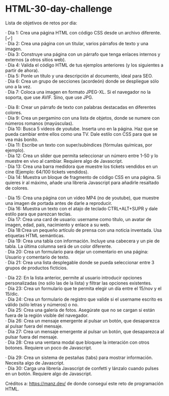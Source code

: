 ﻿# HTML-30-day-challenge

Lista de objetivos de retos por dia:

· Día 1: Crea una página HTML con código CSS desde un archivo diferente. [✓]<br/>
· Día 2: Crea una página con un titular, varios párrafos de texto y una imagen. <br/>
· Día 3: Construye una página con un párrafo que tenga enlaces internos y externos (a otros sitios web). <br/>
· Día 4: Valida el código HTML de tus ejemplos anteriores (y los siguientes a partir de ahora). <br/>
· Día 5: Ponle un título y una descripción al documento, ideal para SEO. <br/>
· Día 6: Crea un grupo de secciones (acordeón) donde se despliegue sólo uno a la vez. <br/>
· Día 7: Coloca una imagen en formato JPEG-XL. Si el navegador no la soporta, que use AVIF. Sino, que use JPG. <br/>

· Día 8: Crear un párrafo de texto con palabras destacadas en diferentes colores. <br/>
· Día 9: Crea un pergamino con una lista de objetos, donde se numere con números romanos (mayúsculas). <br/>
· Día 10: Busca 5 videos de youtube. Inserta uno en la página. Haz que se pueda cambiar entre ellos como una TV. Dale estilo con CSS para que se vea más bonito. <br/>
· Día 11: Escribe un texto con super/subíndices (fórmulas químicas, por ejemplo). <br/>
· Día 12: Crea un slider que permita seleccionar un número entre 1-50 y lo muestre en vivo al cambiar. Requiere algo de Javascript. <br/>
· Día 13: Crea una barra medidora que muestre los tickets vendidos en un cine (Ejemplo: 64/100 tickets vendidos). <br/>
· Día 14: Muestra un bloque de fragmento de código CSS en una página. Si quieres ir al máximo, añade una librería Javascript para añadirle resaltado de colores. <br/>

· Día 15: Crea una página con un video MP4 (no de youtube), que muestre una imagen de portada antes de darle a reproducir. <br/>
· Día 16: Muestra un texto con el atajo de teclado CTRL+ALT+SUPR y dale estilo para que parezcan teclas. <br/>
· Día 17: Crea una card de usuario: username como título, un avatar de imagen, edad, país, nacimiento y enlace a su web. <br/>
· Día 18:Crea un pequeño artículo de prensa con una noticia inventada. Usa etiquetas HTML semánticas. <br/>
· Día 19: Crea una tabla con información. Incluye una cabecera y un pie de tabla. La última columna será de un color diferente. <br/>
· Día 20: Crea un formulario para dejar un comentario en una página: Usuario y comentario de texto. <br/>
· Día 21: Crea una lista desplegable donde se pueda seleccionar entre 3 grupos de productos ficticios. <br/>

· Día 22: En la lista anterior, permite al usuario introducir opciones personalizadas (no sólo las de la lista) y filtrar las opciones existentes. <br/>
· Día 23: Crea un formulario que te permita elegir un día entre el 15/nov y el 15/dic. <br/>
· Día 24: Crea un formulario de registro que valide si el username escrito es válido (sólo letras y números) o no. <br/>
· Día 25: Crea una galería de fotos. Asegúrate que no se cargan si están fuera de la región visible del navegador. <br/>
· Día 26: Crea un mensaje emergente al pulsar un botón, que desaparezca al pulsar fuera del mensaje. <br/>
· Día 27: Crea un mensaje emergente al pulsar un botón, que desaparezca al pulsar fuera del mensaje. <br/>
· Día 28: Crea una ventana modal que bloquee la interación con otros botones. Requiere un poco de Javascript. <br/>

· Día 29: Crea un sistema de pestañas (tabs) para mostrar información. Necesita algo de Javascript. <br/>
· Día 30: Carga una librería Javascript de confetti y lánzalo cuando pulses en un botón. Requiere algo de Javascript. <br/> 

Créditos a: https://manz.dev/ de donde conseguí este reto de programación HTML.
